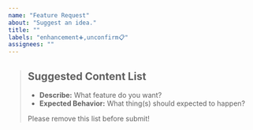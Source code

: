 ```yaml
---
name: "Feature Request"
about: "Suggest an idea."
title: ""
labels: "enhancement➕,unconfirm📋"
assignees: ""
---
```

> ## Suggested Content List
>
> - **Describe:** What feature do you want?
> - **Expected Behavior:** What thing(s) should expected to happen?
>
> Please remove this list before submit!
